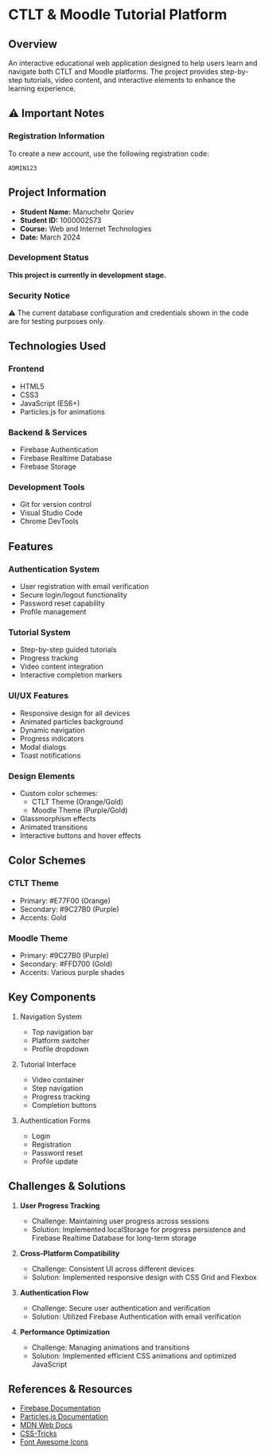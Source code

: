 # CTLT & Moodle Tutorial Platform

## Overview
An interactive educational web application designed to help users learn and navigate both CTLT and Moodle platforms. The project provides step-by-step tutorials, video content, and interactive elements to enhance the learning experience.

## ⚠️ Important Notes
### Registration Information
To create a new account, use the following registration code:

```
ADMIN123
```

## Project Information
- **Student Name:** Manuchehr Qoriev
- **Student ID:** 1000002573
- **Course:** Web and Internet Technologies
- **Date:** March 2024


### Development Status
**This project is currently in development stage.**

### Security Notice
⚠️ The current database configuration and credentials shown in the code are for testing purposes only. 



## Technologies Used
### Frontend
- HTML5
- CSS3
- JavaScript (ES6+)
- Particles.js for animations

### Backend & Services
- Firebase Authentication
- Firebase Realtime Database
- Firebase Storage

### Development Tools
- Git for version control
- Visual Studio Code
- Chrome DevTools

## Features
### Authentication System
- User registration with email verification
- Secure login/logout functionality
- Password reset capability
- Profile management

### Tutorial System
- Step-by-step guided tutorials
- Progress tracking
- Video content integration
- Interactive completion markers

### UI/UX Features
- Responsive design for all devices
- Animated particles background
- Dynamic navigation
- Progress indicators
- Modal dialogs
- Toast notifications

### Design Elements
- Custom color schemes:
  - CTLT Theme (Orange/Gold)
  - Moodle Theme (Purple/Gold)
- Glassmorphism effects
- Animated transitions
- Interactive buttons and hover effects

## Color Schemes
### CTLT Theme
- Primary: #E77F00 (Orange)
- Secondary: #9C27B0 (Purple)
- Accents: Gold

### Moodle Theme
- Primary: #9C27B0 (Purple)
- Secondary: #FFD700 (Gold)
- Accents: Various purple shades

## Key Components
1. Navigation System
   - Top navigation bar
   - Platform switcher
   - Profile dropdown

2. Tutorial Interface
   - Video container
   - Step navigation
   - Progress tracking
   - Completion buttons

3. Authentication Forms
   - Login
   - Registration
   - Password reset
   - Profile update

## Challenges & Solutions
1. **User Progress Tracking**
   - Challenge: Maintaining user progress across sessions
   - Solution: Implemented localStorage for progress persistence and Firebase Realtime Database for long-term storage

2. **Cross-Platform Compatibility**
   - Challenge: Consistent UI across different devices
   - Solution: Implemented responsive design with CSS Grid and Flexbox

3. **Authentication Flow**
   - Challenge: Secure user authentication and verification
   - Solution: Utilized Firebase Authentication with email verification

4. **Performance Optimization**
   - Challenge: Managing animations and transitions
   - Solution: Implemented efficient CSS animations and optimized JavaScript

## References & Resources
- [Firebase Documentation](https://firebase.google.com/docs)
- [Particles.js Documentation](https://vincentgarreau.com/particles.js/)
- [MDN Web Docs](https://developer.mozilla.org/)
- [CSS-Tricks](https://css-tricks.com/)
- [Font Awesome Icons](https://fontawesome.com/)

